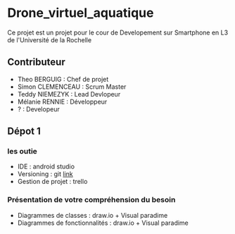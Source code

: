 # Drone_virtuel_aquatique

Ce projet est un projet pour le cour de Developement sur Smartphone en L3 de l'Université de la Rochelle

## Contributeur
  + Theo BERGUIG : Chef de projet
  + Simon CLEMENCEAU : Scrum Master
  + Teddy NIEMEZYK : Lead Devlopeur
  + Mélanie RENNIE :  Développeur
  + ? : Developeur

## Dépot 1
### les outie
  + IDE : android studio
  + Versioning  :  git [link](https://github.com/nakyto/Drone_virtuel_aquatique)
  + Gestion de projet :  trello

### Présentation de votre compréhension du besoin
   + Diagrammes de classes  :  draw.io + Visual paradime
   + Diagrammes de fonctionnalités : draw.io  + Visual paradime
